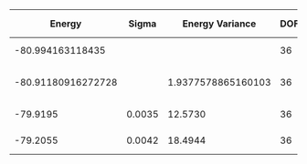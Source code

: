 | Energy             | Sigma  | Energy Variance    | DOF | Einf | Method                       | Data Repository |
|--------------------|--------|--------------------|-----|------|------------------------------|-----------------|
| -80.994163118435   |        |                    | 36  | 0    | Exact diagonalization        |                 |
| -80.91180916272728 |        | 1.9377578865160103 | 36  | 0    | DMRG (bond dimension = 2048) |                 |
| -79.9195           | 0.0035 | 12.5730            | 36  | 0    | RBM (alpha = 1)              |                 |
| -79.2055           | 0.0042 | 18.4944            | 36  | 0    | Jastrow baseline             |                 |
